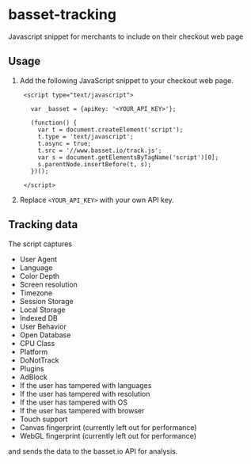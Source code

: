 # basset-tracking
Javascript snippet for merchants to include on their checkout web page

## Usage
1. Add the following JavaScript snippet to your checkout web page.

        <script type="text/javascript">
        
          var _basset = {apiKey: '<YOUR_API_KEY>'};
        
          (function() {
            var t = document.createElement('script');
            t.type = 'text/javascript';
            t.async = true; 
            t.src = '//www.basset.io/track.js';
            var s = document.getElementsByTagName('script')[0];
            s.parentNode.insertBefore(t, s);
          })();
        
        </script>

2. Replace `<YOUR_API_KEY>` with your own API key.

## Tracking data
The script captures
* User Agent
* Language
* Color Depth
* Screen resolution
* Timezone
* Session Storage
* Local Storage
* Indexed DB
* User Behavior
* Open Database
* CPU Class
* Platform
* DoNotTrack
* Plugins
* AdBlock
* If the user has tampered with languages
* If the user has tampered with resolution
* If the user has tampered with OS
* If the user has tampered with browser
* Touch support
* Canvas fingerprint (currently left out for performance)
* WebGL fingerprint (currently left out for performance)

and sends the data to the basset.io API for analysis.
